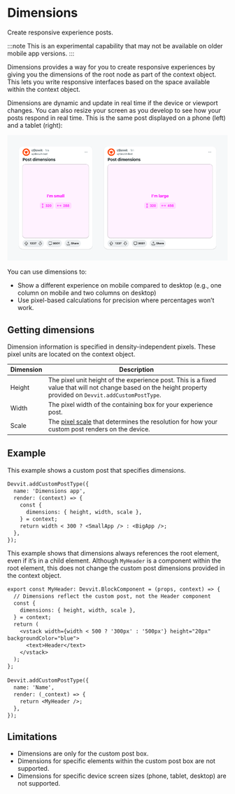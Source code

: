 # Dimensions

Create responsive experience posts.

:::note
This is an experimental capability that may not be available on older mobile app versions.
:::

Dimensions provides a way for you to create responsive experiences by giving you the dimensions of the root node as part of the context object. This lets you write responsive interfaces based on the space available within the context object.

Dimensions are dynamic and update in real time if the device or viewport changes. You can also resize your screen as you develop to see how your posts respond in real time. This is the same post displayed on a phone (left) and a tablet (right):

![A post that is aware of its size](./assets/custom-posts/custom-posts-dimensions.png)

You can use dimensions to:

- Show a different experience on mobile compared to desktop (e.g., one column on mobile and two columns on desktop)
- Use pixel-based calculations for precision where percentages won’t work.

## Getting dimensions

Dimension information is specified in density-independent pixels. These pixel units are located on the context object.

| Dimension | Description                                                                                                                                                                |
| --------- | -------------------------------------------------------------------------------------------------------------------------------------------------------------------------- |
| Height    | The pixel unit height of the experience post. This is a fixed value that will not change based on the height property provided on `Devvit.addCustomPostType`.              |
| Width     | The pixel width of the containing box for your experience post.                                                                                                            |
| Scale     | The [pixel scale](https://developer.mozilla.org/en-US/docs/Web/API/Window/devicePixelRatio) that determines the resolution for how your custom post renders on the device. |

## Example

This example shows a custom post that specifies dimensions.

```tsx
Devvit.addCustomPostType({
  name: 'Dimensions app',
  render: (context) => {
    const {
      dimensions: { height, width, scale },
    } = context;
    return width < 300 ? <SmallApp /> : <BigApp />;
  },
});
```

This example shows that dimensions always references the root element, even if it’s in a child element. Although `MyHeader` is a component within the root element, this does not change the custom post dimensions provided in the context object.

```tsx
export const MyHeader: Devvit.BlockComponent = (props, context) => {
  // Dimensions reflect the custom post, not the Header component
  const {
    dimensions: { height, width, scale },
  } = context;
  return (
    <vstack width={width < 500 ? '300px' : '500px'} height="20px" backgroundColor="blue">
      <text>Header</text>
    </vstack>
  );
};

Devvit.addCustomPostType({
  name: 'Name',
  render: (_context) => {
    return <MyHeader />;
  },
});
```

## Limitations

- Dimensions are only for the custom post box.
- Dimensions for specific elements within the custom post box are not supported.
- Dimensions for specific device screen sizes (phone, tablet, desktop) are not supported.
